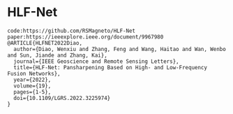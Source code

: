 # HLF-Net
    code:https://github.com/RSMagneto/HLF-Net
    paper:https://ieeexplore.ieee.org/document/9967980
    @ARTICLE{HLFNET2022Diao, 
      author={Diao, Wenxiu and Zhang, Feng and Wang, Haitao and Wan, Wenbo and Sun, Jiande and Zhang, Kai}, 
      journal={IEEE Geoscience and Remote Sensing Letters},   
      title={HLF-Net: Pansharpening Based on High- and Low-Frequency Fusion Networks},  
      year={2022},  
      volume={19},  
      pages={1-5},  
      doi={10.1109/LGRS.2022.3225974}
    }
